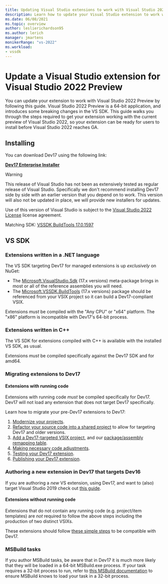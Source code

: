 ```yaml
---
title: Updating Visual Studio extensions to work with Visual Studio 2022 Preview
description: Learn how to update your Visual Studio extension to work with Visual Studio 2022 Preview
ms.date: 06/08/2021
ms.topic: overview
author: leslierichardson95
ms.author: lerich
manager: jmartens
monikerRange: "vs-2022"
ms.workload:
- vssdk
---
```

# Update a Visual Studio extension for Visual Studio 2022 Preview

You can update your extension to work with Visual Studio 2022 Preview by following this guide. Visual Studio 2022 Preview is a 64-bit application, and introduces some breaking changes in the VS SDK. This guide walks you through the steps required to get your extension working with the current preview of Visual Studio 2022, so your extension can be ready for users to install before Visual Studio 2022 reaches GA.

## Installing

You can download Dev17 using the following link:

**[Dev17 Enterprise Installer](https://aka.ms/vs/17/pre/701041097_-835410096/vs_Enterprise.exe)**

> [!WARNING]
> This release of Visual Studio has not been as extensively tested as regular release of Visual Studio. Specifically we don't recommend installing Dev17 side by side with an earlier version that you depend on to work. This version will also not be updated in place, we will provide new installers for updates.

Use of this version of Visual Studio is subject to the [Visual Studio 2022 License](https://github.com/microsoft/VSExtensibility/raw/main/Visual%20Studio%202022%20License%20Confidential.docx) license agreement.

Matching SDK: [VSSDK BuildTools 17.0.1597](https://www.nuget.org/packages/Microsoft.VSSDK.BuildTools/17.0.1597)

## VS SDK

### Extensions written in a .NET language

The VS SDK targeting Dev17 for managed extensions is up *exclusively* on NuGet:

- The [Microsoft.VisualStudio.Sdk](https://www.nuget.org/packages/Microsoft.VisualStudio.Sdk/) (17.x versions) meta-package brings in most or all of the reference assemblies you will need.
- The [Microsoft.VSSDK.BuildTools](https://www.nuget.org/packages/Microsoft.VSSDK.BuildTools/) (17.x versions) package should be referenced from your VSIX project so it can build a Dev17-compliant VSIX.

Extensions *must* be compiled with the "Any CPU" or "x64" platform. The "x86" platform is incompatible with Dev17's 64-bit process.

### Extensions written in C++

The VS SDK for extensions compiled with C++ is available with the installed VS SDK, as usual.

Extensions *must* be compiled specifically against the Dev17 SDK and for amd64.

### Migrating extensions to Dev17

#### Extensions with running code

Extensions with running code *must* be compiled specifically for Dev17.
Dev17 will not load any extension that does not target Dev17 specifically.

Learn how to migrate your pre-Dev17 extensions to Dev17:

1. [Modernize your projects](modernize-projects.md).
1. [Refactor your source code into a shared project](shared-projects.md) to allow for targeting Dev17 and older versions.
1. [Add a Dev17-targeted VSIX project](add-dev17-target.md), and our [package/assembly remapping table](migrated-pia.md).
1. [Making necessary code adjustments](code-changes.md).
1. [Testing your Dev17 extension](testing.md).
1. [Publishing your Dev17 extension](publishing.md).

### Authoring a new extension in Dev17 that targets Dev16

If you are authoring a *new* VS extension, using Dev17, and want to (also) target Visual Studio 2019
check out [this guide](downtargeting-to-vs2019.md).

#### Extensions without running code

Extensions that do not contain any running code (e.g. project/item templates) are *not* required
to follow the above steps including the production of two distinct VSIXs.

These extensions should follow [these simple steps](no-code-extensions.md) to be compatible with Dev17.

### MSBuild tasks

If you author MSBuild tasks, be aware that in Dev17 it is much more likely that they will be loaded in a 64-bit MSBuild.exe process.
If your task requires a 32-bit process to run, refer to [this MSBuild documentation](../../msbuild/how-to-configure-targets-and-tasks.md#usingtask-attributes-and-task-parameters) to ensure MSBuild knows to load your task in a 32-bit process.
